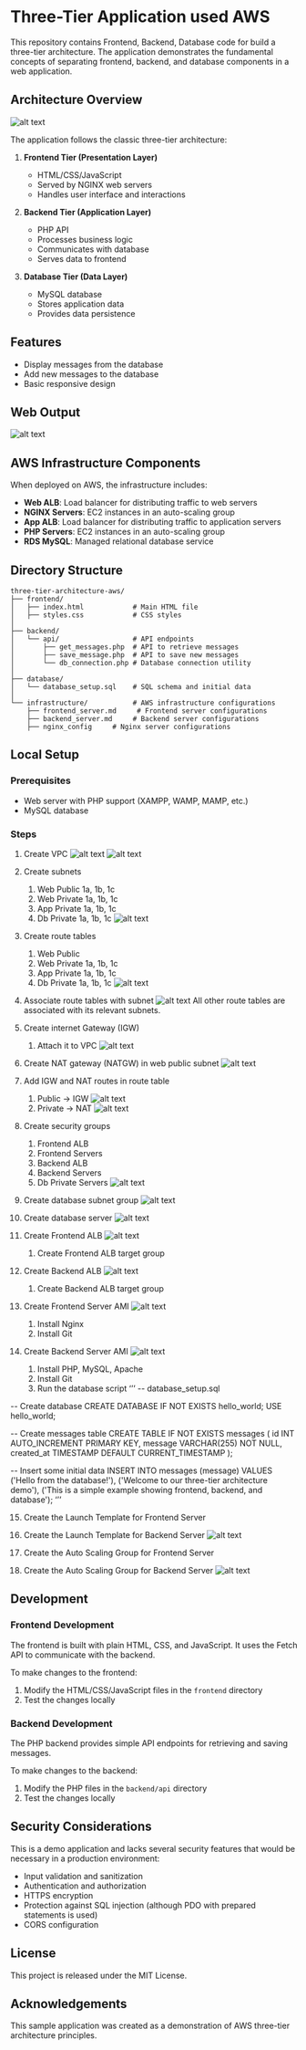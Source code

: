 # Three-Tier Application used AWS

This repository contains Frontend, Backend, Database code for build a three-tier architecture. The application demonstrates the fundamental concepts of separating frontend, backend, and database components in a web application.

## Architecture Overview

![alt text](aws-three-tier-architecture.png)

The application follows the classic three-tier architecture:

1. **Frontend Tier (Presentation Layer)**
   - HTML/CSS/JavaScript
   - Served by NGINX web servers
   - Handles user interface and interactions

2. **Backend Tier (Application Layer)**
   - PHP API
   - Processes business logic
   - Communicates with database
   - Serves data to frontend

3. **Database Tier (Data Layer)**
   - MySQL database
   - Stores application data
   - Provides data persistence

## Features

- Display messages from the database
- Add new messages to the database
- Basic responsive design

## Web Output
![alt text](aws-three-tier-architecture.png)

## AWS Infrastructure Components

When deployed on AWS, the infrastructure includes:

- **Web ALB**: Load balancer for distributing traffic to web servers
- **NGINX Servers**: EC2 instances in an auto-scaling group
- **App ALB**: Load balancer for distributing traffic to application servers
- **PHP Servers**: EC2 instances in an auto-scaling group
- **RDS MySQL**: Managed relational database service

## Directory Structure

```
three-tier-architecture-aws/
├── frontend/
│   ├── index.html            # Main HTML file
│   ├── styles.css            # CSS styles
│
├── backend/
│   └── api/                  # API endpoints
│       ├── get_messages.php  # API to retrieve messages
│       ├── save_message.php  # API to save new messages
│       └── db_connection.php # Database connection utility
│
├── database/
│   └── database_setup.sql    # SQL schema and initial data
│
└── infrastructure/           # AWS infrastructure configurations
    ├── frontend_server.md     # Frontend server configurations
    ├── backend_server.md     # Backend server configurations
    ├── nginx_config     # Nginx server configurations
```

## Local Setup

### Prerequisites

- Web server with PHP support (XAMPP, WAMP, MAMP, etc.)
- MySQL database

### Steps

1. Create VPC
![alt text](1_create_vpc.png)
![alt text](2_vpc_details.png)

2. Create subnets
    1. Web Public 1a, 1b, 1c
    2. Web Private 1a, 1b, 1c
    3. App Private 1a, 1b, 1c
    4. Db Private 1a, 1b, 1c
![alt text](3_create_subnet.png)

3. Create route tables
    1. Web Public
    2. Web Private 1a, 1b, 1c
    3. App Private 1a, 1b, 1c
    4. Db Private 1a, 1b, 1c
![alt text](4_route_tables.png)

4. Associate route tables with subnet
![alt text](5_assosiated_web_public_subnet)
All other route tables are associated with its relevant subnets.

5. Create internet Gateway (IGW)
    1. Attach it to VPC
![alt text](6_igw.png)

6. Create NAT gateway (NATGW) in web public subnet
![alt text](7_natgw.png)

7. Add IGW and NAT routes in route table
    1. Public -> IGW
![alt text](8_add_igw_rt.png)
    2. Private -> NAT
![alt text](9_add_natgw_rt.png)

8. Create security groups
    1. Frontend ALB
    2. Frontend Servers
    3. Backend ALB
    4. Backend Servers
    5. Db Private Servers
![alt text](10_sg.png)

9. Create database subnet group
![alt text](11_db_subnetgroup.png)

10. Create database server
![alt text](12_db_server.png)

11. Create Frontend ALB
![alt text](13_forntend_alb.png)
    1. Create Frontend ALB target group 

12. Create Backend ALB
![alt text](14_backend_alb.png)
    1. Create Backend ALB target group

13. Create Frontend Server AMI
![alt text](15_frontend_server_ami.png)
    1. Install Nginx
    2. Install Git

14. Create Backend Server AMI
![alt text](16_backend_server_ami.png)
    1. Install PHP, MySQL, Apache
    2. Install Git
    3. Run the database script
‘’’
-- database_setup.sql

-- Create database
CREATE DATABASE IF NOT EXISTS hello_world;
USE hello_world;

-- Create messages table
CREATE TABLE IF NOT EXISTS messages (
    id INT AUTO_INCREMENT PRIMARY KEY,
    message VARCHAR(255) NOT NULL,
    created_at TIMESTAMP DEFAULT CURRENT_TIMESTAMP
);

-- Insert some initial data
INSERT INTO messages (message) VALUES 
('Hello from the database!'),
('Welcome to our three-tier architecture demo'),
('This is a simple example showing frontend, backend, and database');
‘’’

15. Create the Launch Template for Frontend Server
16. Create the Launch Template for Backend Server
![alt text](17_lt.png)

17. Create the Auto Scaling Group for Frontend Server
18. Create the Auto Scaling Group for Backend Server
![alt text](18_asg.png)

## Development

### Frontend Development

The frontend is built with plain HTML, CSS, and JavaScript. It uses the Fetch API to communicate with the backend.

To make changes to the frontend:
1. Modify the HTML/CSS/JavaScript files in the `frontend` directory
2. Test the changes locally

### Backend Development

The PHP backend provides simple API endpoints for retrieving and saving messages.

To make changes to the backend:
1. Modify the PHP files in the `backend/api` directory
2. Test the changes locally

## Security Considerations

This is a demo application and lacks several security features that would be necessary in a production environment:

- Input validation and sanitization
- Authentication and authorization
- HTTPS encryption
- Protection against SQL injection (although PDO with prepared statements is used)
- CORS configuration

## License

This project is released under the MIT License.

## Acknowledgements

This sample application was created as a demonstration of AWS three-tier architecture principles.


